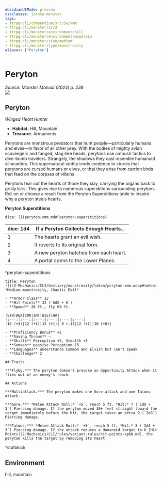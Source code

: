 ```yaml
---
obsidianUIMode: preview
cssclasses: json5e-monster
tags:
- ttrpg-cli/compendium/src/5e/xmm
- ttrpg-cli/monster/cr/2
- ttrpg-cli/monster/environment/hill
- ttrpg-cli/monster/environment/mountain
- ttrpg-cli/monster/size/medium
- ttrpg-cli/monster/type/monstrosity
aliases: ["Peryton"]
---
```

# Peryton
*Source: Monster Manual (2024) p. 238*  
![](2-Mechanics/CLI/bestiary/monstrosity/img/peryton.webp#right)

## Peryton

*Winged Heart Hunter*

- **Habitat.** Hill, Mountain  
- **Treasure.** Armaments  

Perytons are monstrous predators that hunt people—particularly humans and elves—in favor of all other prey. With the bodies of mighty avian scavengers and fanged, stag-like heads, perytons use ambush tactics to dive-bomb travelers. Strangely, the shadows they cast resemble humanoid silhouettes. This supernatural oddity lends credence to stories that perytons are cursed humans or elves, or that they arise from carrion birds that feed on the corpses of villains.

Perytons tear out the hearts of those they slay, carrying the organs back to grisly lairs. This gives rise to numerous superstitions surrounding perytons. Roll on or choose a result from the Peryton Superstitions table to inspire why a peryton steals hearts.

**Peryton Superstitions**

`dice: [](peryton-xmm.md#^peryton-superstitions)`

| dice: 1d4 | If a Peryton Collects Enough Hearts... |
|-----------|----------------------------------------|
| 1 | The hearts grant an evil wish. |
| 2 | It reverts to its original form. |
| 3 | A new peryton hatches from each heart. |
| 4 | A portal opens to the Lower Planes. |
^peryton-superstitions

```ad-statblock
title: Peryton
![](2-Mechanics/CLI/bestiary/monstrosity/token/peryton-xmm.webp#token)
*Medium monstrosity, Chaotic Evil*

- **Armor Class** 13 
- **Hit Points** 33 (`6d8 + 6`) 
- **Speed** 20 ft., fly 60 ft.

|STR|DEX|CON|INT|WIS|CHA|
|:---:|:---:|:---:|:---:|:---:|:---:|
|16 (+3)|12 (+1)|13 (+1)| 9 (-1)|12 (+1)|10 (+0)|

- **Proficiency Bonus** +2
- **Saving Throws** ⏤
- **Skills** Perception +5, Stealth +3
- **Senses** passive Perception 15
- **Languages** understands Common and Elvish but can't speak
- **Challenge** 2

## Traits

***Flyby.*** The peryton doesn't provoke an Opportunity Attack when it flies out of an enemy's reach.

## Actions

***Multiattack.*** The peryton makes one Gore attack and one Talons attack.

***Gore.*** *Melee Attack Roll:* `+5`, reach 5 ft. *Hit:* 7 (`1d8 + 3`) Piercing damage. If the peryton moved 30+ feet straight toward the target immediately before the hit, the target takes an extra 9 (`2d8`) Piercing damage.

***Talons.*** *Melee Attack Roll:* `+5`, reach 5 ft. *Hit:* 8 (`2d4 + 3`) Piercing damage. If the attack reduces a Humanoid target to 0 [Hit Points](2-Mechanics/CLI/rules/variant-rules/hit-points-xphb.md), the peryton kills the target by removing its heart.
```
^statblock

## Environment

hill, mountain